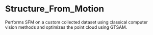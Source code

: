 # Structure_From_Motion
Performs SFM on a custom collected dataset using classical computer vision methods and optimizes the point cloud using GTSAM.
